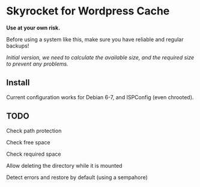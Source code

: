 Skyrocket for Wordpress Cache
================

**Use at your own risk.**

Before using a system like this, make sure you have reliable and regular backups!

*Initial version, we need to calculate the available size, and the required size to prevent any problems.*


Install
------
Current configuration works for Debian 6-7, and ISPConfig (even chrooted).


TODO
------
Check path protection

Check free space

Check required space

Allow deleting the directory while it is mounted

Detect errors and restore by default (using a sempahore)